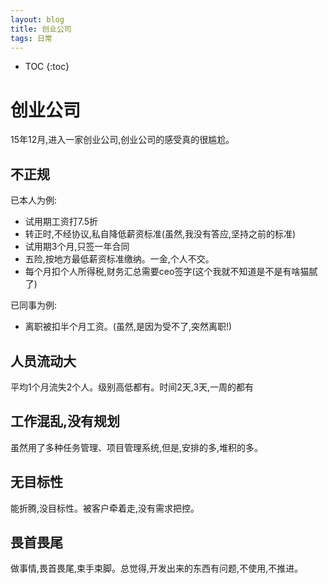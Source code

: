 ```yaml
---
layout: blog
title: 创业公司
tags: 日常
---
```


* TOC
{:toc}

# 创业公司

15年12月,进入一家创业公司,创业公司的感受真的很尴尬。

## 不正规

已本人为例:

  * 试用期工资打7.5折
  * 转正时,不经协议,私自降低薪资标准(虽然,我没有答应,坚持之前的标准)
  * 试用期3个月,只签一年合同
  * 五险,按地方最低薪资标准缴纳。一金,个人不交。
  * 每个月扣个人所得税,财务汇总需要ceo签字(这个我就不知道是不是有啥猫腻了)

已同事为例:

  * 离职被扣半个月工资。(虽然,是因为受不了,突然离职!)

## 人员流动大

平均1个月流失2个人。级别高低都有。时间2天,3天,一周的都有

## 工作混乱,没有规划

虽然用了多种任务管理、项目管理系统,但是,安排的多,堆积的多。

## 无目标性

能折腾,没目标性。被客户牵着走,没有需求把控。

## 畏首畏尾

做事情,畏首畏尾,束手束脚。总觉得,开发出来的东西有问题,不使用,不推进。
